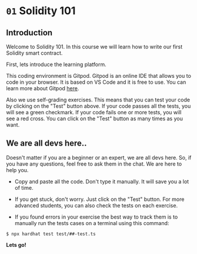 # `01` Solidity 101

## Introduction

Welcome to Solidity 101. In this course we will learn how to write our first Solidity smart contract.

First, lets introduce the learning platform.

This coding environment is Gitpod. Gitpod is an online IDE that allows you to code in your browser. It is based on VS Code and it is free to use. You can learn more about Gitpod [here](https://www.gitpod.io/).

Also we use self-grading exercises. This means that you can test your code by clicking on the "Test" button above. If your code passes all the tests, you will see a green checkmark. If your code fails one or more tests, you will see a red cross. You can click on the "Test" button as many times as you want.

## We are all devs here..

Doesn't matter if you are a beginner or an expert, we are all devs here. So, if you have any questions, feel free to ask them in the chat. We are here to help you.

- Copy and paste all the code. Don't type it manually. It will save you a lot of time.

- If you get stuck, don't worry. Just click on the "Test" button. For more advanced students, you can also check the tests on each exercise.

- If you found errors in your exercise the best way to track them is to manually run the tests cases on a terminal using this command:

```shell
$ npx hardhat test test/##-test.ts
```

**Lets go!**
